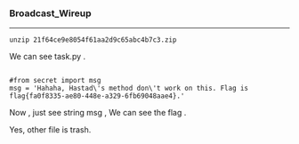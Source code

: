 ### Broadcast_Wireup
----
    unzip 21f64ce9e8054f61aa2d9c65abc4b7c3.zip

We can see task.py .

```

#from secret import msg
msg = 'Hahaha, Hastad\'s method don\'t work on this. Flag is flag{fa0f8335-ae80-448e-a329-6fb69048aae4}.'

```

Now , just see string msg , We can see the flag .

Yes, other file is trash.
